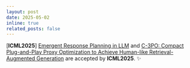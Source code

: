 ```yaml
---
layout: post
date: 2025-05-02
inline: true
related_posts: false
---
```


[**ICML2025**] [Emergent Response Planning in LLM](https://arxiv.org/abs/2502.06258) and [C-3PO: Compact Plug-and-Play Proxy Optimization to Achieve Human-like Retrieval-Augmented Generation](https://arxiv.org/abs/2502.06205) are accepted by **ICML2025**. :sparkles:
